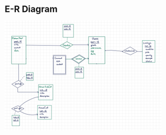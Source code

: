 # E-R Diagram 

![alt text](https://github.com/MrPaterax/Band-booking/blob/main/Music%20Booking%20ER%20Diagram.jpg)
